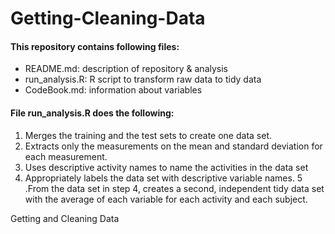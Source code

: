 Getting-Cleaning-Data
=====================

#### This repository contains following files:

- README.md: description of repository & analysis
- run_analysis.R: R script to transform raw data to tidy data
- CodeBook.md: information about variables 




#### File run_analysis.R does the following:

1. Merges the training and the test sets to create one data set.
2. Extracts only the measurements on the mean and standard deviation for each measurement. 
3. Uses descriptive activity names to name the activities in the data set
4. Appropriately labels the data set with descriptive variable names. 
5 .From the data set in step 4, creates a second, independent tidy data set with the average of each variable for each activity and each subject.


Getting and Cleaning Data
